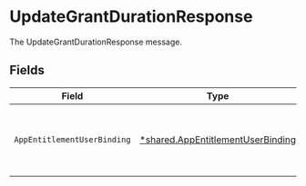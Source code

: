 # UpdateGrantDurationResponse

The UpdateGrantDurationResponse message.


## Fields

| Field                                                                                                         | Type                                                                                                          | Required                                                                                                      | Description                                                                                                   |
| ------------------------------------------------------------------------------------------------------------- | ------------------------------------------------------------------------------------------------------------- | ------------------------------------------------------------------------------------------------------------- | ------------------------------------------------------------------------------------------------------------- |
| `AppEntitlementUserBinding`                                                                                   | [*shared.AppEntitlementUserBinding](../../../pkg/models/shared/appentitlementuserbinding.md)                  | :heavy_minus_sign:                                                                                            | The AppEntitlementUserBinding represents the relationship that gives an app user access to an app entitlement |
